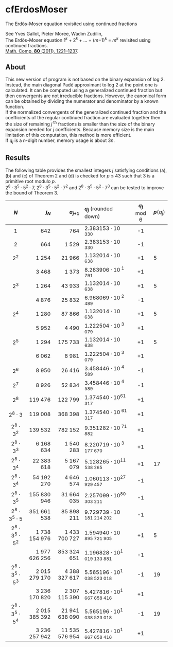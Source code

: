 # cfErdosMoser
The Erdős-Moser equation revisited using continued fractions

See Yves Gallot, Pieter Moree, Wadim Zudilin,  
The Erdős-Moser equation 1<sup>*k*</sup> + 2<sup>*k*</sup> + ... + (*m*−1)<sup>*k*</sup> = *m*<sup>*k*</sup> revisited using continued fractions.  
[Math. Comp. **80** (2011), 1221–1237](https://www.ams.org/journals/mcom/2011-80-274/S0025-5718-2010-02439-1/).

## About
This new version of program is not based on the binary expansion of log 2. Instead, the main diagonal Padé approximant to log 2 at the point one is calculated. It can be computed using a generalized continued fraction but then convergents are not irreducible fractions. However, the canonical form can be obtained by dividing the numerator and denominator by a known function.  
If the normalized convergents of the generalized continued fraction and the coefficients of the regular continued fraction are evaluated together then the size of remaining *j*<sup> th</sup> fractions is smaller than the size of the binary expansion needed for *j* coefficients. Because memory size is the main limitation of this computation, this method is more efficient.  
If *q*<sub>*j*</sub> is a *n*-digit number, memory usage is about 3*n*.

## Results

The following table provides the smallest integers *j* satisfying conditions (a), (b) and (c) of Theorem 2 and (d) is checked for *p* &le; 43 such that 3 is a primitive root modulo *p*.  
2<sup>8</sup> &middot; 3<sup>5</sup> &middot; 5<sup>2</sup> &middot; 7,
2<sup>8</sup> &middot; 3<sup>5</sup> &middot; 5<sup>2</sup> &middot; 7<sup>2</sup> and
2<sup>8</sup> &middot; 3<sup>5</sup> &middot; 5<sup>2</sup> &middot; 7<sup>3</sup> can be tested to improve the bound of Theorem 3.


| *N* | *j*<sub>*N*</sub> | *a*<sub>*j*+1</sub> | *q*<sub>*j*</sub> <span style="font-weight: normal">(rounded down)</span> | *q*<sub>*j*</sub> <span style="font-weight: normal">mod 6</span> | *p*<span style="font-weight: normal">(*q*<sub>*j*</sub>)</span> |
|:---:| ---:| ---:|:--- |:---:|:--- |
| 1             |     642 |     764 | 2.383153 &middot; 10<sup>   330</sup> | -1 | |
| 2             |     664 |   1 529 | 2.383153 &middot; 10<sup>   330</sup> | -1 | |
| 2<sup>2</sup> |   1 254 |  21 966 | 1.132014 &middot; 10<sup>   638</sup> | +1 | 5 |
|               |   3 468 |   1 373 | 8.283906 &middot; 10<sup> 1 791</sup> | +1 | |
| 2<sup>3</sup> |   1 264 |  43 933 | 1.132014 &middot; 10<sup>   638</sup> | +1 | 5 |
|               |   4 876 |  25 832 | 6.968069 &middot; 10<sup> 2 489</sup> | -1 | |
| 2<sup>4</sup> |   1 280 |  87 866 | 1.132014 &middot; 10<sup>   638</sup> | +1 | 5 |
|               |   5 952 |   4 490 | 1.222504 &middot; 10<sup> 3 079</sup> | +1 | |
| 2<sup>5</sup> |   1 294 | 175 733 | 1.132014 &middot; 10<sup>   638</sup> | +1 | 5 |
|               |   6 062 |   8 981 | 1.222504 &middot; 10<sup> 3 079</sup> | +1 | |
| 2<sup>6</sup> |   8 950 |  26 416 | 3.458446 &middot; 10<sup> 4 589</sup> | -1 | |
| 2<sup>7</sup> |   8 926 |  52 834 | 3.458446 &middot; 10<sup> 4 589</sup> | -1 | |
| 2<sup>8</sup> | 119 476 | 122 799 | 1.374540 &middot; 10<sup>61 317</sup> | +1 | |
| 2<sup>8</sup> &middot; 3             |     119 008 |    368 398 | 1.374540 &middot; 10<sup>    61 317</sup> | +1 | |
| 2<sup>8</sup> &middot; 3<sup>2</sup> |     139 532 |    782 152 | 9.351282 &middot; 10<sup>    71 882</sup> | +1 | |
| 2<sup>8</sup> &middot; 3<sup>3</sup> |   6 168 634 |  1 540 283 | 8.220719 &middot; 10<sup> 3 177 670</sup> | +1 | |
| 2<sup>8</sup> &middot; 3<sup>4</sup> |  22 383 618 |  5 167 079 | 5.128265 &middot; 10<sup>11 538 265</sup> | +1 | 17 |
| 2<sup>8</sup> &middot; 3<sup>4</sup> |  54 192 270 |  4 646 574 | 1.060113 &middot; 10<sup>27 929 457</sup> | -1 | |
| 2<sup>8</sup> &middot; 3<sup>5</sup> | 155 830 946 | 31 664 035 | 2.257099 &middot; 10<sup>80 303 211</sup> | -1 | |
| 2<sup>8</sup> &middot; 3<sup>5</sup> &middot; 5             |   351 661 538 |    85 898 211 | 9.729739 &middot; 10<sup>  181 214 202</sup> | -1 | |
| 2<sup>8</sup> &middot; 3<sup>5</sup> &middot; 5<sup>2</sup> | 1 738 154 976 | 1 433 700 727 | 1.594940 &middot; 10<sup>  895 721 905</sup> | +1 | 5 |
|                                                             | 1 977 626 256 |   853 324 651 | 1.196828 &middot; 10<sup>1 019 133 881</sup> | -1 | |
| 2<sup>8</sup> &middot; 3<sup>5</sup> &middot; 5<sup>3</sup> | 2 015 279 170 |  4 388 327 617 | 5.565196 &middot; 10<sup>1 038 523 018</sup> | -1 | 19 |
|                                                             | 3 236 170 820 |  2 307 115 390 | 5.427816 &middot; 10<sup>1 667 658 416</sup> | +1 | | 
| 2<sup>8</sup> &middot; 3<sup>5</sup> &middot; 5<sup>4</sup> | 2 015 385 392 | 21 941 638 090 | 5.565196 &middot; 10<sup>1 038 523 018</sup> | -1 | 19 |
|                                                             | 3 236 257 942 | 11 535 576 954 | 5.427816 &middot; 10<sup>1 667 658 416</sup> | +1 | |
